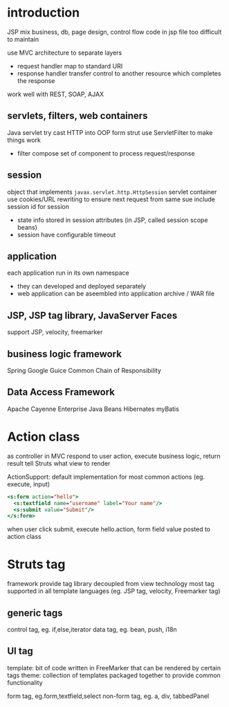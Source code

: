 # introduction
JSP mix business, db, page design, control flow code in jsp file
too difficult to maintain

use MVC architecture to separate layers
- request handler map to standard URI
- response handler transfer control to another resource which completes the response

work well with REST, SOAP, AJAX

## servlets, filters, web containers
Java servlet try cast HTTP into OOP form
strut use ServletFilter to make things work
- filter compose set of component to process request/response

## session
object that implements `javax.servlet.http.HttpSession`
servlet container use cookies/URL rewriting to ensure next request from same sue include session id for session
- state info stored in session attributes (in JSP, called session scope beans)
- session have configurable timeout

## application
each application run in its own namespace
- they can developed and deployed separately
- web application can be aseembled into application archive / WAR file

## JSP, JSP tag library, JavaServer Faces
support JSP, velocity, freemarker

## business logic framework
Spring
Google Guice
Common Chain of Responsibility

## Data Access Framework
Apache Cayenne
Enterprise Java Beans
Hibernates
myBatis


# Action class
as controller in MVC
respond to user action, execute business logic, return result tell Struts what view to render

ActionSupport: default implementation for most common actions (eg. execute, input)
```jsp
<s:form action="hello">
  <s:textfield name="username" label="Your name"/>
  <s:submit value="Submit"/>
</s:form>  
```
when user click submit, execute hello.action, form field value posted to action class

# Struts tag
framework provide tag library decoupled from view technology
most tag supported in all template languages (eg. JSP tag, velocity, Freemarker tag)

## generic tags
control tag, eg. if,else,iterator
data tag, eg. bean, push, i18n

## UI tag
template: bit of code written in FreeMarker that can be rendered by certain tags
theme: collection of templates packaged together to provide common functionality

form tag, eg.form,textfield,select
non-form tag, eg. a, div, tabbedPanel















